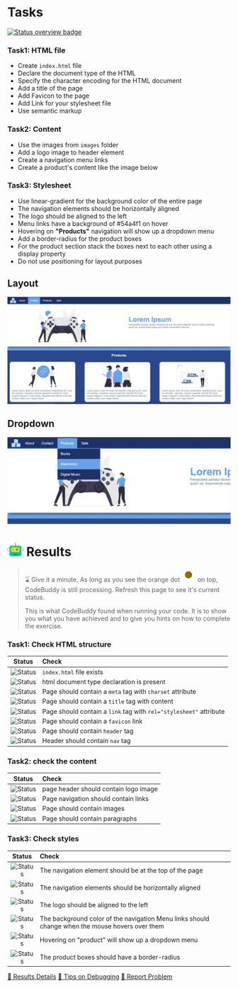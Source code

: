 # Tasks
[![Status overview badge](../../blob/badges/.github/badges/main/badge.svg)](#-results)

### Task1: HTML file
-   Create `index.html` file
-   Declare the document type of the HTML
-   Specify the character encoding for the HTML document
-   Add a title of the page
-   Add Favicon to the page
-   Add Link for your stylesheet file
-   Use semantic markup

### Task2: Content
-   Use the images from `images` folder
-   Add a logo image to header element
-   Create a navigation menu links
-   Create a product's content like the image below

### Task3: Stylesheet
-   Use linear-gradient for the background color of the entire page
-   The navigation elements should be horizontally aligned
-   The logo should be aligned to the left
-   Menu links have a background of #54a4f1 on hover
-   Hovering on **"Products"** navigation will show up a dropdown menu
-   Add a border-radius for the product boxes
-   For the product section stack the boxes next to each other using a display property
-   Do not use positioning for layout purposes

<!-- ## Instructions

- Create a webpage based on the provided design.
- In the images folder you will find all the assets you need.
- Make sure to add a favicon.
- Use semantic markup.
- Use linear-gradient for the background color of the entire page.
- Menu links have a background of #54a4f1 on hover.
- Hovering on "product" will show up a dropdown menu.
- For the product section stack the boxes next to each other using a display property.
- Do not use positioning for layout purposes.
- Use only the techniques covered so far. -->


## Layout

![mockup](designs/mockup1.png)

## Dropdown

![dropdown](designs/mockup2.png)

[//]: # (autograding info start)
# <img src="https://github.com/DCI-EdTech/autograding-setup/raw/main/assets/bot-large.svg" alt="" data-canonical-src="https://github.com/DCI-EdTech/autograding-setup/raw/main/assets/bot-large.svg" height="31" /> Results
> ⌛ Give it a minute. As long as you see the orange dot ![processing](https://raw.githubusercontent.com/DCI-EdTech/autograding-setup/main/assets/processing.svg) on top, CodeBuddy is still processing. Refresh this page to see it's current status.
>
> This is what CodeBuddy found when running your code. It is to show you what you have achieved and to give you hints on how to complete the exercise.


### Task1: Check HTML structure

|                 Status                  | Check                                                                                    |
| :-------------------------------------: | :--------------------------------------------------------------------------------------- |
| ![Status](../../blob/badges/.github/badges/main/status0.svg) | `index.html` file exists |
| ![Status](../../blob/badges/.github/badges/main/status1.svg) | html document type declaration is present |
| ![Status](../../blob/badges/.github/badges/main/status2.svg) | Page should contain a `meta` tag with `charset` attribute |
| ![Status](../../blob/badges/.github/badges/main/status3.svg) | Page should contain a `title` tag with content |
| ![Status](../../blob/badges/.github/badges/main/status4.svg) | Page should contain a `link` tag with `rel="stylesheet"` attribute |
| ![Status](../../blob/badges/.github/badges/main/status5.svg) | Page should contain a `favicon` link |
| ![Status](../../blob/badges/.github/badges/main/status6.svg) | Page should contain `header` tag |
| ![Status](../../blob/badges/.github/badges/main/status7.svg) | Header should contain `nav` tag |

### Task2: check the content

|                 Status                  | Check                                                                                    |
| :-------------------------------------: | :--------------------------------------------------------------------------------------- |
| ![Status](../../blob/badges/.github/badges/main/status8.svg) | page header should contain logo image |
| ![Status](../../blob/badges/.github/badges/main/status9.svg) | Page navigation should contain links |
| ![Status](../../blob/badges/.github/badges/main/status10.svg) | Page should contain images |
| ![Status](../../blob/badges/.github/badges/main/status11.svg) | Page should contain paragraphs |

### Task3: Check styles

|                 Status                  | Check                                                                                    |
| :-------------------------------------: | :--------------------------------------------------------------------------------------- |
| ![Status](../../blob/badges/.github/badges/main/status12.svg) | The navigation element should be at the top of the page |
| ![Status](../../blob/badges/.github/badges/main/status13.svg) | The navigation elements should be horizontally aligned |
| ![Status](../../blob/badges/.github/badges/main/status14.svg) | The logo should be aligned to the left |
| ![Status](../../blob/badges/.github/badges/main/status15.svg) | The background color of the navigation Menu links should change when the mouse hovers over them |
| ![Status](../../blob/badges/.github/badges/main/status16.svg) | Hovering on "product" will show up a dropdown menu |
| ![Status](../../blob/badges/.github/badges/main/status17.svg) | The product boxes should have a border-radius |



[🔬 Results Details](../../actions)
[🐞 Tips on Debugging](https://github.com/DCI-EdTech/autograding-setup/wiki/How-to-work-with-CodeBuddy)
[📢 Report Problem](https://docs.google.com/forms/d/e/1FAIpQLSfS8wPh6bCMTLF2wmjiE5_UhPiOEnubEwwPLN_M8zTCjx5qbg/viewform?usp=pp_url&entry.652569746=UIB-boxmodel-coolDropdown)


[//]: # (autograding info end)